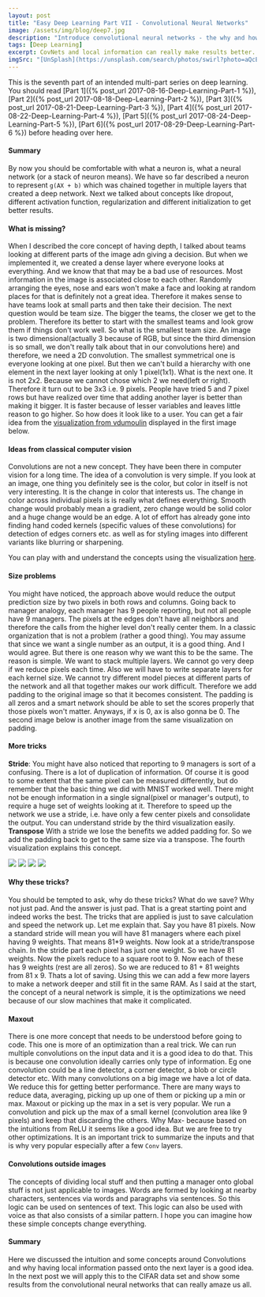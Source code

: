 ```yaml
---
layout: post
title: "Easy Deep Learning Part VII - Convolutional Neural Networks"
image: /assets/img/blog/deep7.jpg
description: "Introduce convolutional neural networks - the why and how local information gets captured."
tags: [Deep Learning]
excerpt: CovNets and local information can really make results better. Simple Problem - Simple Solution.
imgSrc: "[UnSplash](https://unsplash.com/search/photos/swirl?photo=aQcE3gDSSTY)"
---
```


This is the seventh part of an intended multi-part series on deep learning. You should read [Part 1]({% post_url 2017-08-16-Deep-Learning-Part-1 %}), [Part 2]({% post_url 2017-08-18-Deep-Learning-Part-2 %}), [Part 3]({% post_url 2017-08-21-Deep-Learning-Part-3 %}), [Part 4]({% post_url 2017-08-22-Deep-Learning-Part-4 %}), [Part 5]({% post_url 2017-08-24-Deep-Learning-Part-5 %}), [Part 6]({% post_url 2017-08-29-Deep-Learning-Part-6 %}) before heading over here.

#### Summary
By now you should be comfortable with what a neuron is, what a neural network (or a stack of neuron means). We have so far described a neuron to represent `g(AX + b)` which was chained together in multiple layers that created a deep network. Next we talked about concepts like dropout, different activation function, regularization and different initialization to get better results.

#### What is missing?
When I described the core concept of having depth, I talked about teams looking at different parts of the image adn giving a decision. But when we implemented it, we created a dense layer where everyone looks at everything. And we know that that may be a bad use of resources. Most information in the image is associated close to each other. Randomly arranging the eyes, nose and ears won't make a face and looking at random places for that is definitely not a great idea. Therefore it makes sense to have teams  look at small parts and then take their decision. The next question would be team size. The bigger the teams, the closer we get to the problem. Therefore its better to start with the smallest teams and look grow them if things don't work well. So what is the smallest team size. An image is two dimensional(actually 3 because of RGB, but since the third dimension is so small, we don't really talk about that in our convolutions here) and therefore, we need a 2D convolution. The smallest symmetrical one is everyone looking at one pixel. But then we can't build a hierarchy with one element in the next layer looking at only 1 pixel(1x1). What is the next one. It is not 2x2. Because we cannot chose which 2 we need(left or right). Therefore it turn out to be 3x3 i.e. 9 pixels. People have tried 5 and 7 pixel rows but have realized over time that adding another layer is better than making it bigger. It is faster because of lesser variables and leaves little reason to go higher.
So how does it look like to a user. You can get a fair idea from the [visualization from vdumoulin](https://github.com/vdumoulin/conv_arithmetic) displayed in the first image below.


#### Ideas from classical computer vision
Convolutions are not a new concept. They have been there in computer vision for a long time. The idea of a convolution is very simple. If you look at an image, one thing you definitely see is the color, but color in itself is not very interesting. It is the change in color that interests us. The change in color across individual pixels is is really what defines everything. Smooth change would probably mean a gradient, zero change would be solid color and a huge change would be an edge. A lot of effort has already gone into finding hand coded kernels (specific values of these convolutions) for detection of edges corners etc. as well as for styling images into different variants like blurring or sharpening.

You can play with and understand the concepts using the visualization [here](http://setosa.io/ev/image-kernels/).

#### Size problems
You might have noticed, the approach above would reduce the output prediction size by two pixels in both rows and columns. Going back to manager analogy, each manager has 9 people reporting, but not all people have 9 managers. The pixels at the edges don't have all neighbors and therefore the calls from the higher level don't really center them. In a classic organization that is not a problem (rather a good thing). You may assume that since we want a single number as an output, it is a good thing. And I would agree. But there is one reason why we want this to be the same. The reason is simple. We want to stack multiple layers. We cannot go very deep if we reduce pixels each time. Also we will have to write separate layers for each kernel size. We cannot try different model pieces at different parts of the network and all that together makes our work difficult. Therefore we add padding to the original image so that it becomes consistent. The padding is all zeros and a smart network should be able to set the scores properly that those pixels won't matter. Anyways, if x is 0, ax is also gonna be 0. The second image below is another image from the same visualization on padding.

#### More tricks
**Stride**: You might have also noticed that reporting to 9 managers is sort of a confusing. There is a lot of duplication of information. Of course it is good to some extent that the same pixel can be measured differently, but do remember that the basic thing we did with MNIST worked well. There might not be enough information in a single signal(pixel or manager's output), to require a huge set of weights looking at it. Therefore to speed up the network we use a stride, i.e. have only a few center pixels and consolidate the output. You can understand stride by the third visualization easily.
**Transpose** With a stride we lose the benefits we added padding for. So we add the padding back to get to the same size via a transpose. The fourth visualization explains this concept.

<img class="col-md-6 col-lg-3 img-fluid rounded" src="{{ site.url }}/assets/img/blog/conv.gif">
<img class="col-md-6 col-lg-3 img-fluid rounded" src="{{ site.url }}/assets/img/blog/convpad.gif">
<img class="col-md-6 col-lg-3 img-fluid rounded" src="{{ site.url }}/assets/img/blog/convstride.gif">
<img class="col-md-6 col-lg-3 img-fluid rounded" src="{{ site.url }}/assets/img/blog/convtrans.gif">

#### Why these tricks?
You should be tempted to ask, why do these tricks? What do we save? Why not just pad. And the answer is just pad. That is a great starting point and indeed works the best. The tricks that are applied is just to save calculation and speed the network up. Let me explain that. Say you have 81 pixels. Now a standard stride will mean you will have 81 managers where each pixel having 9 weights. That means 81*9 weights. Now look at a stride/transpose chain. In the stride part each pixel has just one weight. So we have 81 weights. Now the pixels reduce to a square root to 9. Now each of these has 9 weights (rest are all zeros). So we are reduced to 81 + 81 weights from 81 x 9. Thats a lot of saving. Using this we can add a few more layers to make a network deeper and still fit in the same RAM. As I said at the start, the concept of a neural network is simple, it is the optimizations we need because of our slow machines that make it complicated.

#### Maxout
There is one more concept that needs to be understood before going to code. This one is more of an optimization than a real trick. We can run multiple convolutions on the input data and it is a good idea to do that. This is because one convolution ideally carries only type of information. Eg one convolution could be a line detector, a corner detector, a blob or circle detector etc. With many convolutions on a big image we have a lot of data. We reduce this for getting better performance. There are many ways to reduce data, averaging, picking up up one of them or picking up a min or max. Maxout or picking up the max in a set is very popular. We run a convolution and pick up the max of a small kernel (convolution area like 9 pixels) and keep that discarding the others. Why Max- because based on the intuitions from ReLU it seems like a good idea. But we are free to try other optimizations. It is an important trick to summarize the inputs and that is why very popular especially after a few `Conv` layers.

#### Convolutions outside images
The concepts of dividing local stuff and then putting a manager onto global stuff is not just applicable to images. Words are formed by looking at nearby characters, sentences via words and paragraphs via sentences. So this logic can be used on sentences of text. This logic can also be used with voice as that also consists of a similar pattern. I hope you can imagine how these simple concepts change everything.

#### Summary
Here we discussed the intuition and some concepts around Convolutions and why having local information passed onto the next layer is a good idea. In the next post we will apply this to the CIFAR data set and show some results from the convolutional neural networks that can really amaze us all.
